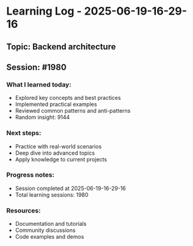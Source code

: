 # Learning Log - 2025-06-19-16-29-16

## Topic: Backend architecture
## Session: #1980

### What I learned today:
- Explored key concepts and best practices
- Implemented practical examples  
- Reviewed common patterns and anti-patterns
- Random insight: 9144

### Next steps:
- Practice with real-world scenarios
- Deep dive into advanced topics
- Apply knowledge to current projects

### Progress notes:
- Session completed at 2025-06-19-16-29-16
- Total learning sessions: 1980

### Resources:
- Documentation and tutorials
- Community discussions
- Code examples and demos
